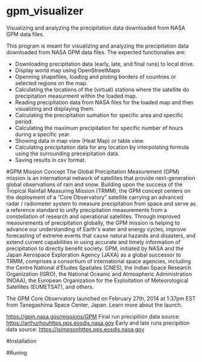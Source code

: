 # gpm_visualizer
Visualizing and analyzing the precipitation data downloaded from NASA GPM data files.

This program is meant for visualizing and analyzing the precipitation data downloaded from NASA GPM data files.
The expected functionalies are:
  * Downloading precipitation data (early, late, and final runs) to local drive.
  * Display world map using OpenStreetMaps
  * Openning shapefiles, loading and ploting borders of countries or selected regions on the map.
  * Calculating the locations of the (virtual) stations where the satellite do precipitation measurment within the loaded map.
  * Reading precipitation data from NASA files for the loaded map and then visualizing and displaying them.
  * Calculating the precipitation sumation for specific area and specific period.
  * Calculating the maximum precipitation for specific number of hours during a specific year.
  * Showing data in map view (Heat Map) or table view.
  * Calculating precipitation data for any location by interpolating formula using the surrounding preceipitation data.
  * Saving results in csv format.

#GPM Mission Concept
The Global Precipitation Measurement (GPM) mission is an international network of satellites that provide next-generation global observations of rain and snow. Building upon the success of the Tropical Rainfall Measuring Mission (TRMM), the GPM concept centers on the deployment of a “Core Observatory” satellite carrying an advanced radar / radiometer system to measure precipitation from space and serve as a reference standard to unify precipitation measurements from a constellation of research and operational satellites. Through improved measurements of precipitation globally, the GPM mission is helping to advance our understanding of Earth's water and energy cycles, improve forecasting of extreme events that cause natural hazards and disasters, and extend current capabilities in using accurate and timely information of precipitation to directly benefit society. GPM, initiated by NASA and the Japan Aerospace Exploration Agency (JAXA) as a global successor to TRMM, comprises a consortium of international space agencies, including the Centre National d’Études Spatiales (CNES), the Indian Space Research Organization (ISRO), the National Oceanic and Atmospheric Administration (NOAA), the European Organization for the Exploitation of Meteorological Satellites (EUMETSAT), and others.

The GPM Core Observatory launched on February 27th, 2014 at 1:37pm EST from Tanegashima Space Center, Japan. Learn more about the launch.

https://gpm.nasa.gov/missions/GPM
Final run precipition data source: https://arthurhouhttps.pps.eosdis.nasa.gov
Early and late runs precipition data source: https://jsimpsonhttps.pps.eosdis.nasa.gov

#Installation

#Runing
